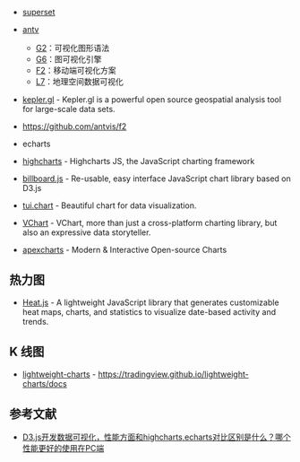 - [superset](https://github.com/apache/superset)
- [antv](https://antv.alipay.com/zh-cn/index.html)

    - [G2](https://antv.alipay.com/zh-cn/g2/3.x/index.html)：可视化图形语法
    - [G6](https://antv.alipay.com/zh-cn/g6/3.x/index.html)：图可视化引擎
    - [F2](https://antv.alipay.com/zh-cn/f2/3.x/index.html)：移动端可视化方案
    - [L7](https://antv.alipay.com/zh-cn/l7/1.x/index.html)：地理空间数据可视化

- [kepler.gl](https://kepler.gl/) - Kepler.gl is a powerful open source geospatial analysis tool for large-scale data sets.
- https://github.com/antvis/f2
- echarts
- [highcharts](https://github.com/highcharts/highcharts) - Highcharts JS, the JavaScript charting framework
- [billboard.js](https://github.com/naver/billboard.js) - Re-usable, easy interface JavaScript chart library based on D3.js
- [tui.chart](https://github.com/nhn/tui.chart) - Beautiful chart for data visualization.
- [VChart](https://github.com/VisActor/VChart) - VChart, more than just a cross-platform charting library, but also an expressive data storyteller.
- [apexcharts](https://github.com/apexcharts/apexcharts.js) - Modern & Interactive Open-source Charts

## 热力图

- [Heat.js](https://github.com/williamtroup/Heat.js) - A lightweight JavaScript library that generates customizable heat maps, charts, and statistics to visualize date-based activity and trends.

## K 线图

- [lightweight-charts](https://github.com/tradingview/lightweight-charts) - https://tradingview.github.io/lightweight-charts/docs

## 参考文献

- [D3.js开发数据可视化，性能方面和highcharts,echarts对比区别是什么？哪个性能更好的使用在PC端](https://www.zhihu.com/question/28687373)
